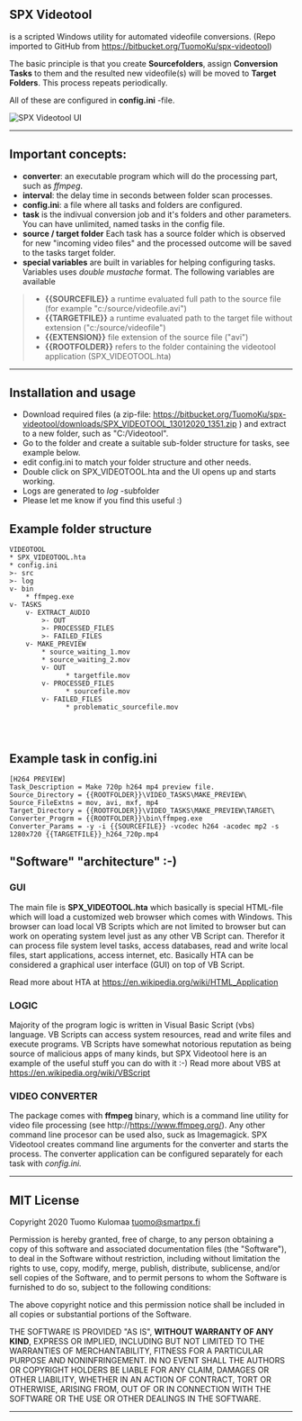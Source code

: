 ## SPX Videotool

is a scripted Windows utility for automated videofile conversions.
(Repo imported to GitHub from https://bitbucket.org/TuomoKu/spx-videotool)

The basic principle is that you create **Sourcefolders**, assign **Conversion Tasks** to them and the resulted new videofile(s) will be moved to **Target Folders**. This process repeats periodically.

All of these are configured in **config.ini** -file.

![SPX Videotool UI](https://bitbucket.org/TuomoKu/spx-videotool/downloads/SPX_VideotoolUI.png "SPX Videotool UI")



---


## Important concepts:
- **converter**: an executable program which will do the processing part, such as *ffmpeg*.
- **interval**: the delay time in seconds between folder scan processes.
- **config.ini**: a file where all tasks and folders are configured.
- **task** is the indivual conversion job and it's folders and other parameters. You can have unlimited, named tasks in the config file.
- **source / target folder** Each task has a source folder which is observed for new "incoming video files" and the processed outcome will be saved to the tasks target folder.
- **special variables** are built in variables for helping configuring tasks. Variables uses _double mustache_ format. The following variables are available
>- **{{SOURCEFILE}}** a runtime evaluated full path to the source file (for example "c:/source/videofile.avi")
>-  **{{TARGETFILE}}** a runtime evaluated path to the target file without extension ("c:/source/videofile")
>- **{{EXTENSION}}** file extension of the source file ("avi")
>- **{{ROOTFOLDER}}** refers to the folder containing the videotool application (SPX_VIDEOTOOL.hta)

---

## Installation and usage
- Download required files (a zip-file: https://bitbucket.org/TuomoKu/spx-videotool/downloads/SPX_VIDEOTOOL_13012020_1351.zip ) and extract to a new folder, such as "C:/Videotool".
- Go to the folder and create a suitable sub-folder structure for tasks, see example below.
- edit config.ini to match your folder structure and other needs.
- Double click on SPX_VIDEOTOOL.hta and the UI opens up and starts working.
- Logs are generated to _log_ -subfolder
- Please let me know if you find this useful :)


## Example folder structure
```
VIDEOTOOL
* SPX_VIDEOTOOL.hta
* config.ini
>- src
>- log
v- bin
    * ffmpeg.exe
v- TASKS
    v- EXTRACT_AUDIO
        >- OUT
        >- PROCESSED_FILES
        >- FAILED_FILES
    v- MAKE_PREVIEW
        * source_waiting_1.mov
        * source_waiting_2.mov
        v- OUT
              * targetfile.mov
        v- PROCESSED_FILES
              * sourcefile.mov
        v- FAILED_FILES
              * problematic_sourcefile.mov




```

## Example task in config.ini
```
[H264 PREVIEW]
Task_Description = Make 720p h264 mp4 preview file.
Source_Directory = {{ROOTFOLDER}}\VIDEO_TASKS\MAKE_PREVIEW\
Source_FileExtns = mov, avi, mxf, mp4
Target_Directory = {{ROOTFOLDER}}\VIDEO_TASKS\MAKE_PREVIEW\TARGET\
Converter_Progrm = {{ROOTFOLDER}}\bin\ffmpeg.exe
Converter_Params = -y -i {{SOURCEFILE}} -vcodec h264 -acodec mp2 -s 1280x720 {{TARGETFILE}}_h264_720p.mp4
```


## "Software" "architecture" :-)

### GUI
The main file is **SPX_VIDEOTOOL.hta** which basically is special HTML-file which will load a customized web browser which comes with Windows. This browser can load local VB Scripts which are not limited to browser but can work on operating system level just as any other VB Script can. Therefor it can process file system level tasks, access databases, read and write local files, start applications, access internet, etc. Basically HTA can be considered a graphical user interface (GUI) on top of VB Script.

Read more about HTA at https://en.wikipedia.org/wiki/HTML_Application

### LOGIC
Majority of the program logic is written in Visual Basic Script (vbs) language. VB Scripts can access system resources, read and write files and execute programs.  VB Scripts have somewhat notorious reputation as being source of malicious apps of many kinds, but SPX Videotool here is an example of the useful stuff you can do with it :-) Read more about VBS at https://en.wikipedia.org/wiki/VBScript


### VIDEO CONVERTER
The package comes with **ffmpeg** binary, which is a command line utility for video file processing (see http://https://www.ffmpeg.org/). Any other command line procesor can be used also, suck as Imagemagick. SPX Videotool creates command line arguments for the converter and starts the process. 
The converter application can be configured separately for each task with _config.ini._

---

## MIT License
Copyright 2020 Tuomo Kulomaa <tuomo@smartpx.fi>

Permission is hereby granted, free of charge, to any person obtaining a copy of this software and associated documentation files (the "Software"), to deal in the Software without restriction, including without limitation the rights to use, copy, modify, merge, publish, distribute, sublicense, and/or sell copies of the Software, and to permit persons to whom the Software is furnished to do so, subject to the following conditions:

The above copyright notice and this permission notice shall be included in all copies or substantial portions of the Software. 

THE SOFTWARE IS PROVIDED "AS IS", **WITHOUT WARRANTY OF ANY KIND**, EXPRESS OR IMPLIED, INCLUDING BUT NOT LIMITED TO THE WARRANTIES OF  MERCHANTABILITY, FITNESS FOR A PARTICULAR PURPOSE AND NONINFRINGEMENT. IN NO EVENT SHALL THE AUTHORS OR COPYRIGHT HOLDERS BE LIABLE FOR ANY CLAIM, DAMAGES OR OTHER LIABILITY, WHETHER IN AN ACTION OF CONTRACT, TORT OR OTHERWISE, ARISING FROM, OUT OF OR IN CONNECTION WITH THE SOFTWARE OR THE USE OR OTHER DEALINGS IN THE SOFTWARE. 

---

























